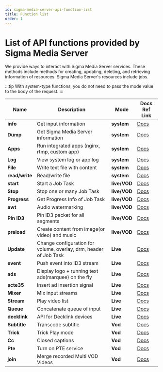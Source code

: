 ```yaml
---
id: sigma-media-server-api-function-list
title: Function list
order: 1
---
```


# List of API functions provided by Sigma Media Server

We provide ways to interact with Sigma Media Server services. These methods include methods for creating, updating, deleting, and retrieving information of resources. Sigma Media Server's resources include jobs.

:::tip
With system-type functions, you do not need to pass the mode value to the body of the request.
:::

| **Name**       | Description                                                            | **Mode**     | Docs Ref Link |
| -------------- | ---------------------------------------------------------------------- | ------------ | ------------- |
| **info**       | Get input information                                                  | **system**   | [Docs](#)     |
| **Dump**       | Get Sigma Media Server information                                     | **system**   | [Docs](#)     |
| **Apps**       | Run integrated apps (nginx, rtmp, custom app)       | **system**   | [Docs](#)     |
| **Log**        | View system log or app log                                             | **system**   | [Docs](#)     |
| **File**       | Write text file with content                                           | **system**   | [Docs](#)     |
| **read/write** | Read/write file                                                        | **system**   | [Docs](#)     |
| **start**      | Start a Job Task                                                       | **live/VOD** | [Docs](#)     |
| **Stop**       | Stop one or many Job Task                                              | **live/VOD** | [Docs](#)     |
| **Progress**   | Get Progress Info of Job Task                                          | **live/VOD** | [Docs](#)     |
| **awt**        | Audio watermarking                                                     | **live/VOD** | [Docs](#)     |
| **Pin ID3**    | Pin ID3 packet for all segments                                        | **live/VOD** | [Docs](#)     |
| **preload**    | Create content from image(or video) and music       | **live/VOD** | [Docs](#)     |
| **Update**     | Change configuration for volume, overlay, drm, header of Job Task      | **Live**     | [Docs](#)     |
| **event**      | Push event into ID3 stream                                             | **Live**     | [Docs](#)     |
| **ads**        | Display logo + running text ads(marquee) on the fly | **Live**     | [Docs](#)     |
| **scte35**     | Insert ad insertion signal                                             | **Live**     | [Docs](#)     |
| **Mixer**      | Mix input streams                                                      | **Live**     | [Docs](#)     |
| **Stream**     | Play video list                                                        | **Live**     | [Docs](#)     |
| **Queue**      | Concatenate queue of input                                             | **Live**     | [Docs](#)     |
| **decklink**   | API for Decklink devices                                               | **Live**     | [Docs](#)     |
| **Subtitle**   | Transcode subtitle                                                     | **Vod**      | [Docs](#)     |
| **Trick**      | Trick Play mode                                                        | **Vod**      | [Docs](#)     |
| **Cc**         | Closed captions                                                        | **Vod**      | [Docs](#)     |
| **Pte**        | Turn on PTE service                                                    | **Vod**      | [Docs](#)     |
| **join**       | Merge recorded Multi VOD Videos                                        | **Vod**      | [Docs](#)     |
